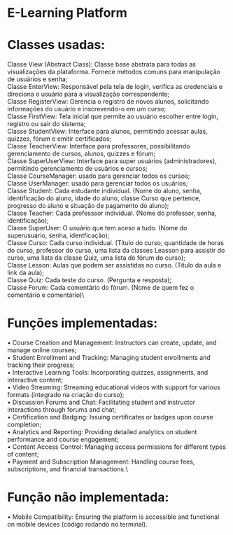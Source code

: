 # E-Learning Platform
# Classes usadas:
Classe View (Abstract Class): Classe base abstrata para todas as visualizações da plataforma. Fornece métodos comuns para manipulação de usuários e senha;\
Classe EnterView: Responsável pela tela de login, verifica as credenciais e direciona o usuário para a visualização correspondente;\
Classe RegisterView: Gerencia o registro de novos alunos, solicitando informações do usuário e inscrevendo-o em um curso;\
Classe FirstView: Tela inicial que permite ao usuário escolher entre login, registro ou sair do sistema;\
Classe StudentView: Interface para alunos, permitindo acessar aulas, quizzes, fórum e emitir certificados;\
Classe TeacherView: Interface para professores, possibilitando gerenciamento de cursos, alunos, quizzes e fórum;\
Classe SuperUserView: Interface para super usuários (administradores), permitindo gerenciamento de usuários e cursos;\
Classe CourseManager: usado para gerenciar todos os cursos;\
Classe UserManager: usado para gerenciar todos os usuários;\
Classe Student: Cada estudante individual. (Nome do aluno, senha, identificação do aluno, idade do aluno, classe Curso que pertence, progresso do aluno e situação de pagamento do aluno);\
Classe Teacher: Cada professsor individual. (Nome do professor, senha, identificação);\
Classe SuperUser: O usuário que tem aceso a tudo. (Nome do superusuário, senha, identficação);\
Classe Curso: Cada curso individual. (Título do curso, quantidade de horas do curso, professor do curso, uma lista da classes Leasson para assistir do curso, uma lista da classe Quiz, uma lista do fórum do curso);\
Classe Lesson: Aulas que podem ser assistidas no curso. (Título da aula e link da aula);\
Classe Quiz: Cada teste do curso. (Pergunta e resposta);\
Classe Forum: Cada comentário do fórum. (Nome de quem fez o comentário e comentário)\\
# Funções implementadas:
• Course Creation and Management: Instructors can create, update, and manage online courses;\
• Student Enrollment and Tracking: Managing student enrollments and tracking their progress;\
• Interactive Learning Tools: Incorporating quizzes, assignments, and interactive content;\
• Video Streaming: Streaming educational videos with support for various formats (integrado na criação do curso);\
• Discussion Forums and Chat: Facilitating student and instructor interactions through forums and
chat;\
• Certification and Badging: Issuing certificates or badges upon course completion;\
• Analytics and Reporting: Providing detailed analytics on student performance and course
engagement;\
• Content Access Control: Managing access permissions for different types of content;\
• Payment and Subscription Management: Handling course fees, subscriptions, and financial
transactions.\
# Função não implementada:
• Mobile Compatibility: Ensuring the platform is accessible and functional on mobile devices (código rodando no terminal).
